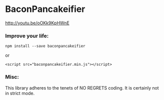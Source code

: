 # BaconPancakeifier

http://youtu.be/oOKk9KpHWnE

### Improve your life:
```
npm install --save baconpancakeifier
```
or
```
<script src="baconpancakeifier.min.js"></script>
```

### Misc:
This library adheres to the tenets of NO REGRETS coding. It is certainly not in strict mode.
